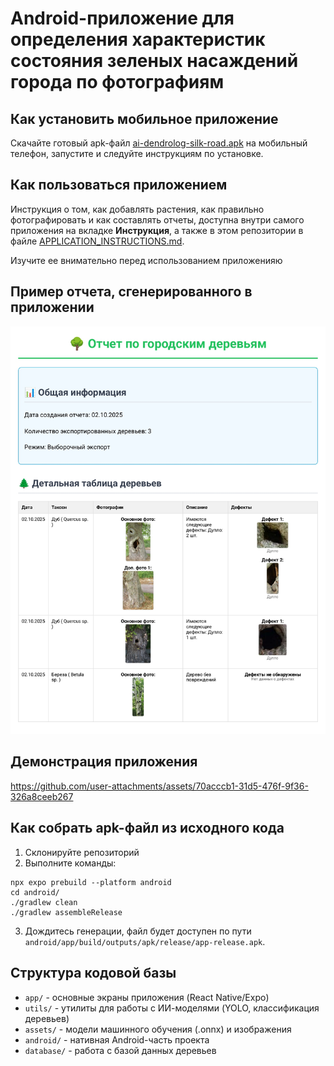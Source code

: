 # Android-приложение для определения характеристик состояния зеленых насаждений города по фотографиям

## Как установить мобильное приложение
Скачайте готовый apk-файл [ai-dendrolog-silk-road.apk](https://disk.yandex.ru/d/Wa0jW8RNL9MSlQ) на мобильный телефон, запустите и следуйте инструкциям по установке.

## Как пользоваться приложением
Инструкция о том, как добавлять растения, как правильно фотографировать и как составлять отчеты, доступна внутри самого приложения на вкладке **Инструкция**, а также в этом репозитории в файле [APPLICATION_INSTRUCTIONS.md](./APPLICATION_INSTRUCTIONS.md).

Изучите ее внимательно перед использованием приложенияю

## Пример отчета, сгенерированного в приложении

![Пример отчета](Trees_Report_2025-10-02_22-06-062288470861359909709_page-0001.jpg)

## Демонстрация приложения

https://github.com/user-attachments/assets/70acccb1-31d5-476f-9f36-326a8ceeb267

## Как собрать apk-файл из исходного кода
1. Склонируйте репозиторий
2. Выполните команды:
```
npx expo prebuild --platform android
cd android/
./gradlew clean
./gradlew assembleRelease
```
3. Дождитесь генерации, файл будет доступен по пути `android/app/build/outputs/apk/release/app-release.apk`.

## Структура кодовой базы
- `app/` - основные экраны приложения (React Native/Expo)
- `utils/` - утилиты для работы с ИИ-моделями (YOLO, классификация деревьев)
- `assets/` - модели машинного обучения (.onnx) и изображения
- `android/` - нативная Android-часть проекта
- `database/` - работа с базой данных деревьев
